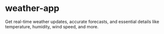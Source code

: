 # weather-app
Get real-time weather updates, accurate forecasts, and essential details like temperature, humidity, wind speed, and more.

